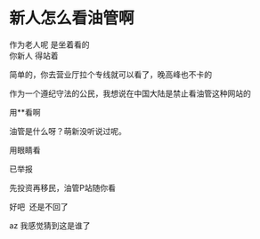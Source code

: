 # 新人怎么看油管啊


作为老人呢 是坐着看的<br />
你新人 得站着

简单的，你去营业厅拉个专线就可以看了，晚高峰也不卡的

作为一个遵纪守法的公民，我想说在中国大陆是禁止看油管这种网站的<img src="static/image/smiley/default/lol.gif" smilieid="12" border="0" alt="" />

用**看啊

油管是什么呀？萌新没听说过呢。<img id="aimg_M20Ae" onclick="zoom(this, this.src, 0, 0, 0)" class="zoom" src="https://cdn.jsdelivr.net/gh/hishis/forum-master/public/images/patch.gif" onmouseover="img_onmouseoverfunc(this)" onload="thumbImg(this)" border="0" alt="" />

用眼睛看

已举报

先投资再移民，油管P站随你看<img src="static/image/smiley/default/lol.gif" smilieid="12" border="0" alt="" />

好吧&nbsp;&nbsp;还是不回了

az 我感觉猜到这是谁了
